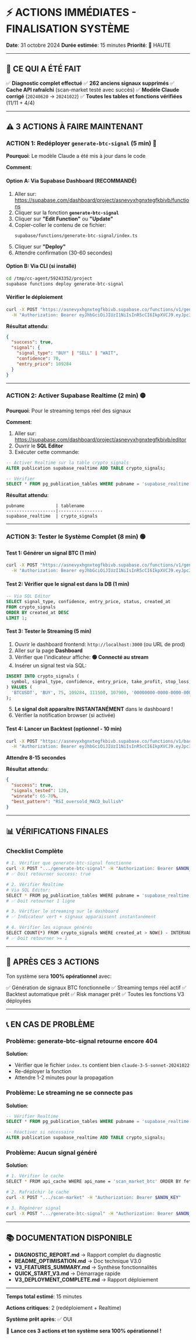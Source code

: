 # ⚡ ACTIONS IMMÉDIATES - FINALISATION SYSTÈME

**Date**: 31 octobre 2024
**Durée estimée**: 15 minutes
**Priorité**: 🔴 HAUTE

---

## 🎯 CE QUI A ÉTÉ FAIT

✅ **Diagnostic complet effectué**
✅ **262 anciens signaux supprimés**
✅ **Cache API rafraîchi** (scan-market testé avec succès)
✅ **Modèle Claude corrigé** (`20240620` → `20241022`)
✅ **Toutes les tables et fonctions vérifiées** (11/11 + 4/4)

---

## ⚠️ 3 ACTIONS À FAIRE MAINTENANT

### ACTION 1: Redéployer `generate-btc-signal` (5 min) 🔴

**Pourquoi**: Le modèle Claude a été mis à jour dans le code

**Comment**:

#### Option A: Via Supabase Dashboard (RECOMMANDÉ)

1. Aller sur: https://supabase.com/dashboard/project/asnevyxhgnxtegfkbivb/functions
2. Cliquer sur la fonction **`generate-btc-signal`**
3. Cliquer sur **"Edit Function"** ou **"Update"**
4. Copier-coller le contenu de ce fichier:
   ```
   supabase/functions/generate-btc-signal/index.ts
   ```
5. Cliquer sur **"Deploy"**
6. Attendre confirmation (30-60 secondes)

#### Option B: Via CLI (si installé)

```bash
cd /tmp/cc-agent/59243352/project
supabase functions deploy generate-btc-signal
```

#### Vérifier le déploiement

```bash
curl -X POST "https://asnevyxhgnxtegfkbivb.supabase.co/functions/v1/generate-btc-signal" \
  -H "Authorization: Bearer eyJhbGciOiJIUzI1NiIsInR5cCI6IkpXVCJ9.eyJpc3MiOiJzdXBhYmFzZSIsInJlZiI6ImFzbmV2eXhoZ254dGVnZmtiaXZiIiwicm9sZSI6ImFub24iLCJpYXQiOjE3NjA3MTAzMDUsImV4cCI6MjA3NjI4NjMwNX0.iGTpsV-MBNWqlY-WikSWBlvSK5Gx0PGoZLufOikLHO8"
```

**Résultat attendu**:
```json
{
  "success": true,
  "signal": {
    "signal_type": "BUY" | "SELL" | "WAIT",
    "confidence": 70,
    "entry_price": 109284
  }
}
```

---

### ACTION 2: Activer Supabase Realtime (2 min) 🟡

**Pourquoi**: Pour le streaming temps réel des signaux

**Comment**:

1. Aller sur: https://supabase.com/dashboard/project/asnevyxhgnxtegfkbivb/editor
2. Ouvrir le **SQL Editor**
3. Exécuter cette commande:

```sql
-- Activer Realtime sur la table crypto_signals
ALTER publication supabase_realtime ADD TABLE crypto_signals;

-- Vérifier
SELECT * FROM pg_publication_tables WHERE pubname = 'supabase_realtime';
```

**Résultat attendu**:
```
pubname            | tablename
-------------------|-----------------
supabase_realtime  | crypto_signals
```

---

### ACTION 3: Tester le Système Complet (8 min) 🟢

#### Test 1: Générer un signal BTC (1 min)

```bash
curl -X POST "https://asnevyxhgnxtegfkbivb.supabase.co/functions/v1/generate-btc-signal" \
  -H "Authorization: Bearer eyJhbGciOiJIUzI1NiIsInR5cCI6IkpXVCJ9.eyJpc3MiOiJzdXBhYmFzZSIsInJlZiI6ImFzbmV2eXhoZ254dGVnZmtiaXZiIiwicm9sZSI6ImFub24iLCJpYXQiOjE3NjA3MTAzMDUsImV4cCI6MjA3NjI4NjMwNX0.iGTpsV-MBNWqlY-WikSWBlvSK5Gx0PGoZLufOikLHO8"
```

#### Test 2: Vérifier que le signal est dans la DB (1 min)

```sql
-- Via SQL Editor
SELECT signal_type, confidence, entry_price, status, created_at
FROM crypto_signals
ORDER BY created_at DESC
LIMIT 1;
```

#### Test 3: Tester le Streaming (5 min)

1. Ouvrir le dashboard frontend: `http://localhost:3000` (ou URL de prod)
2. Aller sur la page **Dashboard**
3. Vérifier que l'indicateur affiche: **🟢 Connecté au stream**
4. Insérer un signal test via SQL:

```sql
INSERT INTO crypto_signals (
  symbol, signal_type, confidence, entry_price, take_profit, stop_loss, user_id
) VALUES (
  'BTCUSDT', 'BUY', 75, 109284, 111500, 107900, '00000000-0000-0000-0000-000000000000'
);
```

5. **Le signal doit apparaître INSTANTANÉMENT** dans le dashboard !
6. Vérifier la notification browser (si activée)

#### Test 4: Lancer un Backtest (optionnel - 10 min)

```bash
curl -X POST "https://asnevyxhgnxtegfkbivb.supabase.co/functions/v1/backtest-signals" \
  -H "Authorization: Bearer eyJhbGciOiJIUzI1NiIsInR5cCI6IkpXVCJ9.eyJpc3MiOiJzdXBhYmFzZSIsInJlZiI6ImFzbmV2eXhoZ254dGVnZmtiaXZiIiwicm9sZSI6ImFub24iLCJpYXQiOjE3NjA3MTAzMDUsImV4cCI6MjA3NjI4NjMwNX0.iGTpsV-MBNWqlY-WikSWBlvSK5Gx0PGoZLufOikLHO8"
```

**Attendre 8-15 secondes**

**Résultat attendu**:
```json
{
  "success": true,
  "signals_tested": 120,
  "winrate": 65-70%,
  "best_pattern": "RSI_oversold_MACD_bullish"
}
```

---

## 📊 VÉRIFICATIONS FINALES

### Checklist Complète

```bash
# 1. Vérifier que generate-btc-signal fonctionne
curl -X POST ".../generate-btc-signal" -H "Authorization: Bearer $ANON_KEY"
# ✅ Doit retourner success: true

# 2. Vérifier Realtime
# Via SQL Editor:
SELECT * FROM pg_publication_tables WHERE pubname = 'supabase_realtime' AND tablename = 'crypto_signals';
# ✅ Doit retourner 1 ligne

# 3. Vérifier le streaming sur le dashboard
# ✅ Indicateur vert + signaux apparaissent instantanément

# 4. Vérifier les signaux générés
SELECT COUNT(*) FROM crypto_signals WHERE created_at > NOW() - INTERVAL '1 hour';
# ✅ Doit retourner >= 1
```

---

## 🎯 APRÈS CES 3 ACTIONS

Ton système sera **100% opérationnel** avec:

✅ Génération de signaux BTC fonctionnelle
✅ Streaming temps réel actif
✅ Backtest automatique prêt
✅ Risk manager prêt
✅ Toutes les fonctions V3 déployées

---

## 📞 EN CAS DE PROBLÈME

### Problème: generate-btc-signal retourne encore 404

**Solution**:
- Vérifier que le fichier `index.ts` contient bien `claude-3-5-sonnet-20241022`
- Re-déployer la fonction
- Attendre 1-2 minutes pour la propagation

### Problème: Le streaming ne se connecte pas

**Solution**:
```sql
-- Vérifier Realtime
SELECT * FROM pg_publication_tables WHERE pubname = 'supabase_realtime';

-- Réactiver si nécessaire
ALTER publication supabase_realtime ADD TABLE crypto_signals;
```

### Problème: Aucun signal généré

**Solution**:
```bash
# 1. Vérifier le cache
SELECT * FROM api_cache WHERE api_name = 'scan_market_btc' ORDER BY fetched_at DESC LIMIT 1;

# 2. Rafraîchir le cache
curl -X POST ".../scan-market" -H "Authorization: Bearer $ANON_KEY"

# 3. Régénérer signal
curl -X POST ".../generate-btc-signal" -H "Authorization: Bearer $ANON_KEY"
```

---

## 📚 DOCUMENTATION DISPONIBLE

- **DIAGNOSTIC_REPORT.md** → Rapport complet du diagnostic
- **README_OPTIMISATION.md** → Doc technique V3.0
- **V3_FEATURES_SUMMARY.md** → Synthèse fonctionnalités
- **QUICK_START_V3.md** → Démarrage rapide
- **V3_DEPLOYMENT_COMPLETE.md** → Rapport déploiement

---

**Temps total estimé**: 15 minutes

**Actions critiques**: 2 (redéploiement + Realtime)

**Système prêt après**: ✅ OUI

🚀 **Lance ces 3 actions et ton système sera 100% opérationnel !**
